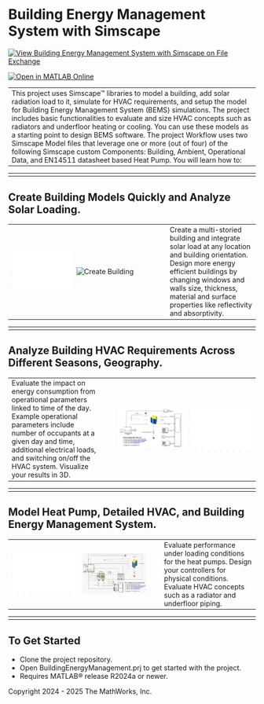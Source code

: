 # Building Energy Management System with Simscape

[![View Building Energy Management System with Simscape on File Exchange](https://www.mathworks.com/matlabcentral/images/matlab-file-exchange.svg)](https://mathworks.com/matlabcentral/fileexchange/175604-building-energy-management-system-with-simscape)

[![Open in MATLAB Online](https://www.mathworks.com/images/responsive/global/open-in-matlab-online.svg)](https://matlab.mathworks.com/open/github/v1?repo=simscape/Building-Energy-Management-Simscape)
 
 
<table>
  <tr>
    <td class="text-column" width=1200>This project uses Simscape&trade; libraries to model a building, add solar radiation load to it, 
simulate for HVAC  requirements, and setup the model for Building Energy Management System (BEMS) simulations. The project includes 
basic functionalities to evaluate and size HVAC concepts such as radiators and underfloor heating or cooling. You can use these models 
as a starting point to design BEMS software. The project Workflow uses two Simscape Model files that leverage one or more (out of four) 
of the following Simscape custom Components: Building, Ambient, Operational Data, and EN14511 datasheet based Heat Pump. You will learn 
how to:
    </td>
  </tr>
</table>

<table>
  <tr>
    <td class="text-column" width=1200></td>
  </tr>
</table>

## Create Building Models Quickly and Analyze Solar Loading.
<table>
  <tr>
    <td class="image-column" width=400><img src="Overview/Images/createBuildingREADME.gif" alt="Create Building"></td>
    <td class="image-column" width=400><img src="Overview/Images/houseAnimationREADME.gif" alt="Create Building"></td>
    <td class="text-column" width=25></td>
    <td class="text-column" width=375>Create a multi-storied building and integrate solar load at any location and building orientation. Design more energy efficient buildings by changing windows and walls size, thickness, material and surface properties like reflectivity and absorptivity.</td>
  </tr>
</table>
 
<table>
  <tr>
    <td class="text-column" width=1200></td>
  </tr>
</table>

## Analyze Building HVAC Requirements Across Different Seasons, Geography.
<table>
  <tr>
    <td class="text-column" width=375>Evaluate the impact on energy consumption from operational parameters linked to time of the day. Example operational parameters include number of occupants at a given day and time, additional electrical loads, and switching on/off the HVAC system. Visualize your results in 3D.</td>
    <td class="text-column" width=25></td>
    <td class="image-column" width=400><img src="Overview/Images/requirementAnalysisCanvas.png" alt="Building Heat Load Analysis"></td>
    <td class="image-column" width=400><img src="Overview/Images/houseHeatLoadREADME.gif" alt="Building Heat Load Analysis"></td>
  </tr>
</table>
 
<table>
  <tr>
    <td class="text-column" width=1200></td>
  </tr>
</table>

## Model Heat Pump, Detailed HVAC, and Building Energy Management System.
<table>
  <tr>
    <td class="image-column" width=400><img src="Overview/Images/buildingAnimationREADME.gif" alt="HVAC Requirement Analysis"></td>
    <td class="image-column" width=400><img src="Overview/Images/simulateBuildingEnergyMgmtModel.png" alt="Tune Controller"></td>
    <td class="text-column" width=25></td>
    <td class="text-column" width=375>Evaluate performance under loading conditions for the heat pumps. Design your controllers for physical conditions. Evaluate HVAC concepts such as a radiator and underfloor piping.</td>
  </tr>
</table>

<table>
  <tr>
    <td class="text-column" width=1200></td>
  </tr>
</table>
 
 
## To Get Started 
* Clone the project repository.
* Open BuildingEnergyManagement.prj to get started with the project. 
* Requires MATLAB&reg; release R2024a or newer.
 

Copyright 2024 - 2025 The MathWorks, Inc.
